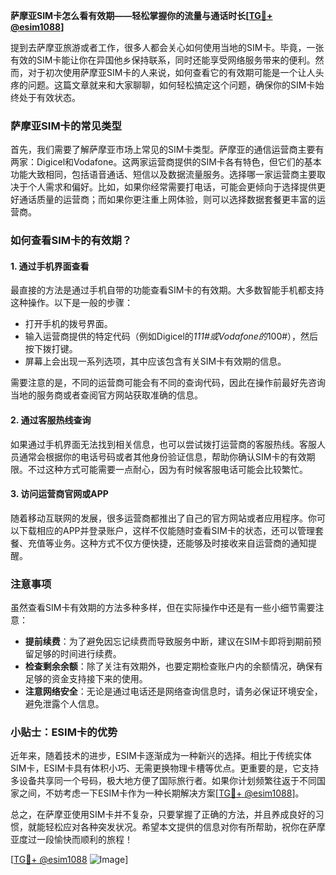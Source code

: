 **萨摩亚SIM卡怎么看有效期——轻松掌握你的流量与通话时长[[TG💪+ @esim1088](https://t.me/s/esim1088)]**

提到去萨摩亚旅游或者工作，很多人都会关心如何使用当地的SIM卡。毕竟，一张有效的SIM卡能让你在异国他乡保持联系，同时还能享受网络服务带来的便利。然而，对于初次使用萨摩亚SIM卡的人来说，如何查看它的有效期可能是一个让人头疼的问题。这篇文章就来和大家聊聊，如何轻松搞定这个问题，确保你的SIM卡始终处于有效状态。

### 萨摩亚SIM卡的常见类型

首先，我们需要了解萨摩亚市场上常见的SIM卡类型。萨摩亚的通信运营商主要有两家：Digicel和Vodafone。这两家运营商提供的SIM卡各有特色，但它们的基本功能大致相同，包括语音通话、短信以及数据流量服务。选择哪一家运营商主要取决于个人需求和偏好。比如，如果你经常需要打电话，可能会更倾向于选择提供更好通话质量的运营商；而如果你更注重上网体验，则可以选择数据套餐更丰富的运营商。

### 如何查看SIM卡的有效期？

#### 1. **通过手机界面查看**
最直接的方法是通过手机自带的功能查看SIM卡的有效期。大多数智能手机都支持这种操作。以下是一般的步骤：

- 打开手机的拨号界面。
- 输入运营商提供的特定代码（例如Digicel的*111#或Vodafone的*100#），然后按下拨打键。
- 屏幕上会出现一系列选项，其中应该包含有关SIM卡有效期的信息。

需要注意的是，不同的运营商可能会有不同的查询代码，因此在操作前最好先咨询当地的服务商或者查阅官方网站获取准确的信息。

#### 2. **通过客服热线查询**
如果通过手机界面无法找到相关信息，也可以尝试拨打运营商的客服热线。客服人员通常会根据你的电话号码或者其他身份验证信息，帮助你确认SIM卡的有效期限。不过这种方式可能需要一点耐心，因为有时候客服电话可能会比较繁忙。

#### 3. **访问运营商官网或APP**
随着移动互联网的发展，很多运营商都推出了自己的官方网站或者应用程序。你可以下载相应的APP并登录账户，这样不仅能随时查看SIM卡的状态，还可以管理套餐、充值等业务。这种方式不仅方便快捷，还能够及时接收来自运营商的通知提醒。

### 注意事项

虽然查看SIM卡有效期的方法多种多样，但在实际操作中还是有一些小细节需要注意：

- **提前续费**：为了避免因忘记续费而导致服务中断，建议在SIM卡即将到期前预留足够的时间进行续费。
- **检查剩余余额**：除了关注有效期外，也要定期检查账户内的余额情况，确保有足够的资金支持接下来的使用。
- **注意网络安全**：无论是通过电话还是网络查询信息时，请务必保证环境安全，避免泄露个人信息。

### 小贴士：ESIM卡的优势

近年来，随着技术的进步，ESIM卡逐渐成为一种新兴的选择。相比于传统实体SIM卡，ESIM卡具有体积小巧、无需更换物理卡槽等优点。更重要的是，它支持多设备共享同一个号码，极大地方便了国际旅行者。如果你计划频繁往返于不同国家之间，不妨考虑一下ESIM卡作为一种长期解决方案[[TG💪+ @esim1088](https://t.me/s/esim1088)]。

总之，在萨摩亚使用SIM卡并不复杂，只要掌握了正确的方法，并且养成良好的习惯，就能轻松应对各种突发状况。希望本文提供的信息对你有所帮助，祝你在萨摩亚度过一段愉快而顺利的旅程！

[[TG💪+ @esim1088](https://t.me/s/esim1088) ![Image](https://i.postimg.cc/4NQfJmqS/Snipaste-2025-05-13-00-14-12.png)]